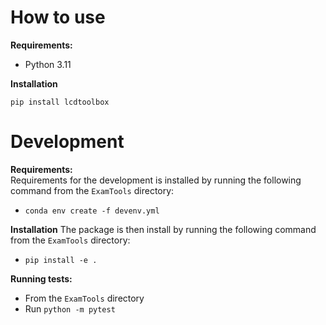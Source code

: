 # How to use

**Requirements:**  
- Python 3.11

**Installation**
```
pip install lcdtoolbox
```

# Development
**Requirements:**  
Requirements for the development is installed by running the following command from the `ExamTools` directory: 
- `conda env create -f devenv.yml`

**Installation**
The package is then install by running the following command from the `ExamTools` directory:
- `pip install -e .`

**Running tests:**
- From the `ExamTools` directory
- Run `python -m pytest`